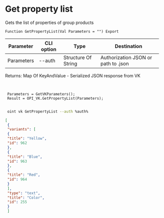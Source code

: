 ﻿---
sidebar_position: 1
---

# Get property list
 Gets the list of properties of group products



`Function GetPropertyList(Val Parameters = "") Export`

 | Parameter | CLI option | Type | Destination |
 |-|-|-|-|
 | Parameters | --auth | Structure Of String | Authorization JSON or path to .json |

 
 Returns: Map Of KeyAndValue - Serialized JSON response from VK

<br/>




```bsl title="Code example"
 Parameters = GetVKParameters();
 Result = OPI_VK.GetPropertyList(Parameters);
```
	


```sh title="CLI command example"
 
 oint vk GetPropertyList --auth %auth%

```

```json title="Result"
[
 {
 "variants": [
 {
 "title": "Yellow",
 "id": 962
 },
 {
 "title": "Blue",
 "id": 963
 },
 {
 "title": "Red",
 "id": 964
 }
 ],
 "type": "text",
 "title": "Color",
 "id": 255
 }
 ]
```
